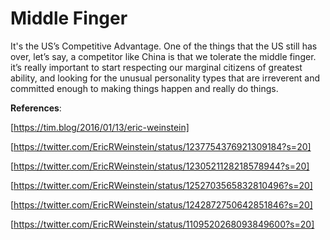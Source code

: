 # Middle Finger

It's the US’s Competitive Advantage. One of the things that the US still has over, let’s say, a competitor like China is that we tolerate the middle finger. it’s really important to start respecting our marginal citizens of greatest ability, and looking for the unusual personality types that are irreverent and committed enough to making things happen and really do things.

**References**:

[https://tim.blog/2016/01/13/eric-weinstein]

[https://twitter.com/EricRWeinstein/status/1237754376921309184?s=20]

[https://twitter.com/EricRWeinstein/status/1230521128218578944?s=20]

[https://twitter.com/EricRWeinstein/status/1252703565832810496?s=20]

[https://twitter.com/EricRWeinstein/status/1242872750642851846?s=20]

[https://twitter.com/EricRWeinstein/status/1109520268093849600?s=20]